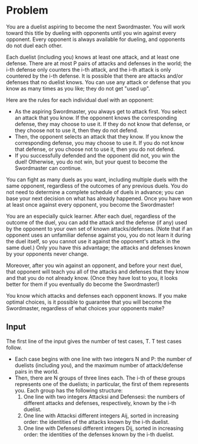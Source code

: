# Problem

You are a duelist aspiring to become the next Swordmaster. You will work toward this title by dueling with opponents until you win against every opponent. Every opponent is always available for dueling, and opponents do not duel each other.

Each duelist (including you) knows at least one attack, and at least one defense. There are at most P pairs of attacks and defenses in the world; the i-th defense only counters the i-th attack, and the i-th attack is only countered by the i-th defense. It is possible that there are attacks and/or defenses that no duelist knows. You can use any attack or defense that you know as many times as you like; they do not get "used up".

Here are the rules for each individual duel with an opponent:

- As the aspiring Swordmaster, you always get to attack first. You select an attack that you know. If the opponent knows the corresponding defense, they may choose to use it. If they do not know that defense, or they choose not to use it, then they do not defend.
- Then, the opponent selects an attack that they know. If you know the corresponding defense, you may choose to use it. If you do not know that defense, or you choose not to use it, then you do not defend.
- If you successfully defended and the opponent did not, you win the duel! Otherwise, you do not win, but your quest to become the Swordmaster can continue.

You can fight as many duels as you want, including multiple duels with the same opponent, regardless of the outcomes of any previous duels. You do not need to determine a complete schedule of duels in advance; you can base your next decision on what has already happened. Once you have won at least once against every opponent, you become the Swordmaster!

You are an especially quick learner. After each duel, regardless of the outcome of the duel, you can add the attack and the defense (if any) used by the opponent to your own set of known attacks/defenses. (Note that if an opponent uses an unfamiliar defense against you, you do not learn it during the duel itself, so you cannot use it against the opponent's attack in the same duel.) Only you have this advantage; the attacks and defenses known by your opponents never change.

Moreover, after you win against an opponent, and before your next duel, that opponent will teach you all of the attacks and defenses that they know and that you do not already know. (Once they have lost to you, it looks better for them if you eventually do become the Swordmaster!)

You know which attacks and defenses each opponent knows. If you make optimal choices, is it possible to guarantee that you will become the Swordmaster, regardless of what choices your opponents make?

## Input

The first line of the input gives the number of test cases, T. T test cases follow.

- Each case begins with one line with two integers N and P: the number of duelists (including you), and the maximum number of attack/defense pairs in the world.
- Then, there are N groups of three lines each. The i-th of these groups represents one of the duelists; in particular, the first of them represents you. Each group has the following structure:
  1. One line with two integers Attacksi and Defensesi: the numbers of different attacks and defenses, respectively, known by the i-th duelist.
  1. One line with Attacksi different integers Aij, sorted in increasing order: the identities of the attacks known by the i-th duelist.
  1. One line with Defensesi different integers Dij, sorted in increasing order: the identities of the defenses known by the i-th duelist.
